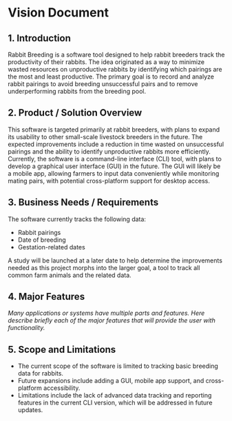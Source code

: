 # Vision Document


## 1. Introduction
Rabbit Breeding is a software tool designed to help rabbit breeders track the productivity of their rabbits. 
The idea originated as a way to minimize wasted resources on unproductive rabbits by identifying which pairings are the most and least productive. 
The primary goal is to record and analyze rabbit pairings to avoid breeding unsuccessful pairs and to remove underperforming rabbits from the breeding pool.

## 2. Product / Solution Overview
This software is targeted primarily at rabbit breeders, with plans to expand its usability to other small-scale livestock breeders in the future. 
The expected improvements include a reduction in time wasted on unsuccessful pairings and the ability to identify unproductive rabbits more efficiently. 
Currently, the software is a command-line interface (CLI) tool, with plans to develop a graphical user interface (GUI) in the future. 
The GUI will likely be a mobile app, allowing farmers to input data conveniently while monitoring mating pairs, with potential cross-platform support for desktop access.

## 3. Business Needs / Requirements
The software currently tracks the following data:
- Rabbit pairings
- Date of breeding
- Gestation-related dates 

A study will be launched at a later date to help determine the improvements needed as this project morphs into the larger goal, a tool to track all common farm animals and the related data.

## 4. Major Features
*Many applications or systems have multiple parts and features. Here describe briefly each of the major features that will provide the user with functionality.*

## 5. Scope and Limitations
- The current scope of the software is limited to tracking basic breeding data for rabbits. 
- Future expansions include adding a GUI, mobile app support, and cross-platform accessibility. 
- Limitations include the lack of advanced data tracking and reporting features in the current CLI version, which will be addressed in future updates.